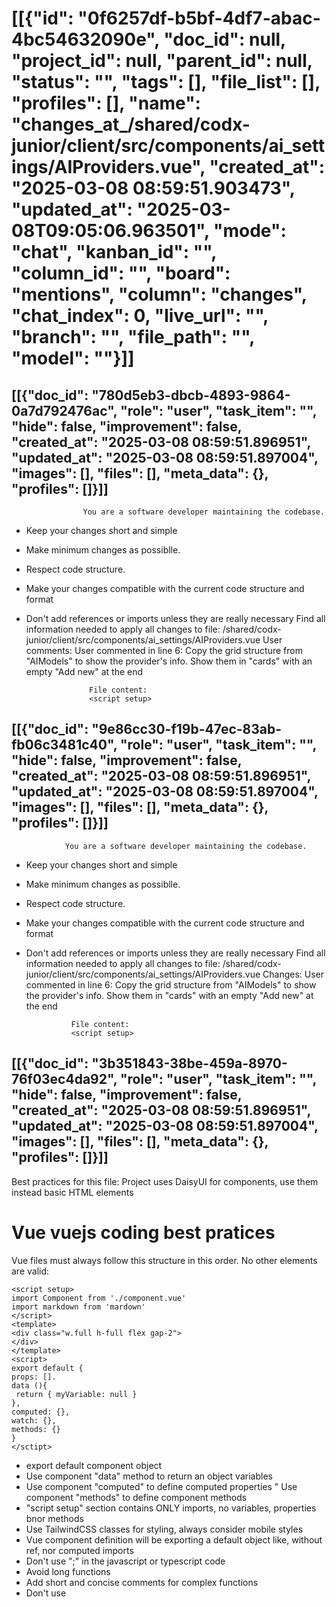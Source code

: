 # [[{"id": "0f6257df-b5bf-4df7-abac-4bc54632090e", "doc_id": null, "project_id": null, "parent_id": null, "status": "", "tags": [], "file_list": [], "profiles": [], "name": "changes_at_/shared/codx-junior/client/src/components/ai_settings/AIProviders.vue", "created_at": "2025-03-08 08:59:51.903473", "updated_at": "2025-03-08T09:05:06.963501", "mode": "chat", "kanban_id": "", "column_id": "", "board": "mentions", "column": "changes", "chat_index": 0, "live_url": "", "branch": "", "file_path": "", "model": ""}]]
## [[{"doc_id": "780d5eb3-dbcb-4893-9864-0a7d792476ac", "role": "user", "task_item": "", "hide": false, "improvement": false, "created_at": "2025-03-08 08:59:51.896951", "updated_at": "2025-03-08 08:59:51.897004", "images": [], "files": [], "meta_data": {}, "profiles": []}]]

                    You are a software developer maintaining the codebase.
* Keep your changes short and simple
* Make minimum changes as possiblle.
* Respect code structure.
* Make your changes compatible with the current code structure and format
* Don't add references or imports unless they are really necessary
                    Find all information needed to apply all changes to file: /shared/codx-junior/client/src/components/ai_settings/AIProviders.vue
                    User comments:
                    User commented in line 6: Copy the grid structure from "AIModels" to show the provider's info. Show them in "cards" with an empty "Add new" at the end

                    File content:
                    <script setup>
</script>

<template>
  <div class="w-full h-full flex flex-col gap-2 p-4">
    <h1 class="text-2xl font-bold mb-4">AI Settings</h1>
    @codx-ok, please-wait...: --knowledge Copy the grid structure from "AIModels" to show the provider's info. Show them in "cards" with an empty "Add new" at the end
    <div class="overflow-x-auto">
      <table class="table w-full">
        <thead>
          <tr>
            <th>Name</th>
            <th>Provider</th>
            <th>API URL</th>
            <th>API Key</th>
            <th>Actions</th>
          </tr>
        </thead>
        <tbody>
          <tr class="click" @click="editProvider(provider)" v-for="provider in aiProviders" :key="provider.name">
            <td>{{ provider.name }}</td>
            <td>{{ provider.provider }}</td>
            <td class="w-20 overflow-hidden whitespace-nowrap text-ellipsis" :title="provider.api_url">{{ provider.api_url?.slice(0, 30) }}</td>
            <td class="w-20 overflow-hidden whitespace-nowrap text-ellipsis" :title="provider.api_key">{{ provider.api_key?.slice(0, 30) }}</td>
            <td class="flex gap-2">
              <button class="btn btn-xs btn-circle btn-ghost" @click.stop="editProvider(provider)">
                <i class="fa-solid fa-pen-to-square"></i>
              </button>
              <button class="btn btn-xs btn-circle btn-ghost text-error" @click.stop="confirmDelete(provider)">
                <i class="fa-solid fa-trash-can"></i>
              </button>
            </td>
          </tr>
        </tbody>
      </table>
    </div>
    <div class="flex justify-end">
      <button class="btn btn-sm mt-2" @click="editProvider({})">
        Add New
      </button>
    </div>

    <modal v-if="showDialog">
      <div>
        <div class="form-control">
          <label class="label">Provider Name</label>
          <input
            class="input input-bordered"
            v-model="currentProvider.name"
            placeholder="Provider Name"
          />
        </div>
        <div class="form-control">
          <label class="label">Provider Protocol</label>
          <input
            class="input input-bordered"
            v-model="currentProvider.provider"
            placeholder="Provider Protocol"
          />
        </div>
        <div class="form-control">
          <label class="label">API URL</label>
          <input
            class="input input-bordered overflow-hidden whitespace-nowrap text-ellipsis"
            v-model="currentProvider.api_url"
            placeholder="API URL"
          />
        </div>
        <div class="form-control">
          <label class="label">API Key</label>
          <input
            class="input input-bordered overflow-hidden whitespace-nowrap text-ellipsis"
            v-model="currentProvider.api_key"
            placeholder="API Key"
          />
        </div>
        <div class="modal-action">
          <button class="btn btn-primary" @click="saveProvider">
            Save
          </button>
          <button class="btn" @click="showDialog = false">
            Cancel
          </button>
        </div>
      </div>
    </modal>

    <modal v-if="showDeleteDialog">
      <div>
        <p>Are you sure you want to delete {{ providerToDelete.name }}?</p>
        <div class="modal-action">
          <button class="btn btn-error" @click="deleteProvider">
            Confirm
          </button>
          <button class="btn" @click="showDeleteDialog = false">Cancel</button>
        </div>
      </div>
    </modal>
  </div>
</template>

<script>
export default {
  data() {
    return {
      showDialog: false,
      showDeleteDialog: false,
      currentProvider: {},
      providerToDelete: null
    }
  },
  computed: {
    aiProviders() {
      return this.$storex.api.globalSettings?.ai_providers
    }
  },
  methods: {
    editProvider(provider) {
      this.currentProvider = provider
      this.showDialog = true
    },
    saveProvider() {
      this.showDialog = false
      // Add logic to save provider
    },
    confirmDelete(provider) {
      this.providerToDelete = provider
      this.showDeleteDialog = true
    },
    deleteProvider() {
      const index = this.aiProviders.findIndex(
        p => p.name === this.providerToDelete.name
      )
      if (index !== -1) {
        this.aiProviders.splice(index, 1)
      }
      this.showDeleteDialog = false
    }
  }
}
</script>
                    
## [[{"doc_id": "9e86cc30-f19b-47ec-83ab-fb06c3481c40", "role": "user", "task_item": "", "hide": false, "improvement": false, "created_at": "2025-03-08 08:59:51.896951", "updated_at": "2025-03-08 08:59:51.897004", "images": [], "files": [], "meta_data": {}, "profiles": []}]]

                You are a software developer maintaining the codebase.
* Keep your changes short and simple
* Make minimum changes as possiblle.
* Respect code structure.
* Make your changes compatible with the current code structure and format
* Don't add references or imports unless they are really necessary
                Find all information needed to apply all changes to file: /shared/codx-junior/client/src/components/ai_settings/AIProviders.vue
                Changes:
                User commented in line 6: Copy the grid structure from "AIModels" to show the provider's info. Show them in "cards" with an empty "Add new" at the end

                File content:
                <script setup>
</script>

<template>
  <div class="w-full h-full flex flex-col gap-2 p-4">
    <h1 class="text-2xl font-bold mb-4">AI Settings</h1>
    @codx-ok, please-wait...: --knowledge Copy the grid structure from "AIModels" to show the provider's info. Show them in "cards" with an empty "Add new" at the end
    <div class="overflow-x-auto">
      <table class="table w-full">
        <thead>
          <tr>
            <th>Name</th>
            <th>Provider</th>
            <th>API URL</th>
            <th>API Key</th>
            <th>Actions</th>
          </tr>
        </thead>
        <tbody>
          <tr class="click" @click="editProvider(provider)" v-for="provider in aiProviders" :key="provider.name">
            <td>{{ provider.name }}</td>
            <td>{{ provider.provider }}</td>
            <td class="w-20 overflow-hidden whitespace-nowrap text-ellipsis" :title="provider.api_url">{{ provider.api_url?.slice(0, 30) }}</td>
            <td class="w-20 overflow-hidden whitespace-nowrap text-ellipsis" :title="provider.api_key">{{ provider.api_key?.slice(0, 30) }}</td>
            <td class="flex gap-2">
              <button class="btn btn-xs btn-circle btn-ghost" @click.stop="editProvider(provider)">
                <i class="fa-solid fa-pen-to-square"></i>
              </button>
              <button class="btn btn-xs btn-circle btn-ghost text-error" @click.stop="confirmDelete(provider)">
                <i class="fa-solid fa-trash-can"></i>
              </button>
            </td>
          </tr>
        </tbody>
      </table>
    </div>
    <div class="flex justify-end">
      <button class="btn btn-sm mt-2" @click="editProvider({})">
        Add New
      </button>
    </div>

    <modal v-if="showDialog">
      <div>
        <div class="form-control">
          <label class="label">Provider Name</label>
          <input
            class="input input-bordered"
            v-model="currentProvider.name"
            placeholder="Provider Name"
          />
        </div>
        <div class="form-control">
          <label class="label">Provider Protocol</label>
          <input
            class="input input-bordered"
            v-model="currentProvider.provider"
            placeholder="Provider Protocol"
          />
        </div>
        <div class="form-control">
          <label class="label">API URL</label>
          <input
            class="input input-bordered overflow-hidden whitespace-nowrap text-ellipsis"
            v-model="currentProvider.api_url"
            placeholder="API URL"
          />
        </div>
        <div class="form-control">
          <label class="label">API Key</label>
          <input
            class="input input-bordered overflow-hidden whitespace-nowrap text-ellipsis"
            v-model="currentProvider.api_key"
            placeholder="API Key"
          />
        </div>
        <div class="modal-action">
          <button class="btn btn-primary" @click="saveProvider">
            Save
          </button>
          <button class="btn" @click="showDialog = false">
            Cancel
          </button>
        </div>
      </div>
    </modal>

    <modal v-if="showDeleteDialog">
      <div>
        <p>Are you sure you want to delete {{ providerToDelete.name }}?</p>
        <div class="modal-action">
          <button class="btn btn-error" @click="deleteProvider">
            Confirm
          </button>
          <button class="btn" @click="showDeleteDialog = false">Cancel</button>
        </div>
      </div>
    </modal>
  </div>
</template>

<script>
export default {
  data() {
    return {
      showDialog: false,
      showDeleteDialog: false,
      currentProvider: {},
      providerToDelete: null
    }
  },
  computed: {
    aiProviders() {
      return this.$storex.api.globalSettings?.ai_providers
    }
  },
  methods: {
    editProvider(provider) {
      this.currentProvider = provider
      this.showDialog = true
    },
    saveProvider() {
      this.showDialog = false
      // Add logic to save provider
    },
    confirmDelete(provider) {
      this.providerToDelete = provider
      this.showDeleteDialog = true
    },
    deleteProvider() {
      const index = this.aiProviders.findIndex(
        p => p.name === this.providerToDelete.name
      )
      if (index !== -1) {
        this.aiProviders.splice(index, 1)
      }
      this.showDeleteDialog = false
    }
  }
}
</script>
                
## [[{"doc_id": "3b351843-38be-459a-8970-76f03ec4da92", "role": "user", "task_item": "", "hide": false, "improvement": false, "created_at": "2025-03-08 08:59:51.896951", "updated_at": "2025-03-08 08:59:51.897004", "images": [], "files": [], "meta_data": {}, "profiles": []}]]
Best practices for this file:
                Project uses DaisyUI for components, use them instead basic HTML elements
# Vue vuejs coding best pratices
Vue files must always follow this structure in this order.
No other elements are valid:
```example vue file
<script setup>
import Component from './component.vue'
import markdown from 'mardown'
</script>
<template>
<div class="w.full h-full flex gap-2">
</div>
</template>
<script>
export default {
props: [].
data (){
 return { myVariable: null }
},
computed: {},
watch: {},
methods: {}
}
</sctipt>
```
* export default component object
* Use component "data" method to return an object variables
* Use component "computed" to define computed properties
" Use component "methods" to define component methods 
* "script setup" section contains ONLY imports, no variables, properties bnor methods
* Use TailwindCSS classes for styling, always consider mobile styles
* Vue component definition will be exporting a default object like, without ref, nor computed imports
* Don't use ";" in the javascript or typescript code
* Avoid long functions
* Add short and concise comments for complex functions
* Don't use <style> elements, use TailWindCSS classes
                
## [[{"doc_id": "b79abfb6-db15-4c68-a10a-85e34104b971", "role": "user", "task_item": "", "hide": false, "improvement": false, "created_at": "2025-03-08 08:59:51.896951", "updated_at": "2025-03-08 08:59:51.897004", "images": [], "files": [], "meta_data": {}, "profiles": []}]]

            Rewrite full file content replacing codx instructions with the minimum changes as possible.
            Return only the file content without any further decoration or comments.
            Do not surround response with '```' marks, just content:
            <script setup>
</script>

<template>
  <div class="w-full h-full flex flex-col gap-2 p-4">
    <h1 class="text-2xl font-bold mb-4">AI Settings</h1>
    @codx-ok, please-wait...: --knowledge Copy the grid structure from "AIModels" to show the provider's info. Show them in "cards" with an empty "Add new" at the end
    <div class="overflow-x-auto">
      <table class="table w-full">
        <thead>
          <tr>
            <th>Name</th>
            <th>Provider</th>
            <th>API URL</th>
            <th>API Key</th>
            <th>Actions</th>
          </tr>
        </thead>
        <tbody>
          <tr class="click" @click="editProvider(provider)" v-for="provider in aiProviders" :key="provider.name">
            <td>{{ provider.name }}</td>
            <td>{{ provider.provider }}</td>
            <td class="w-20 overflow-hidden whitespace-nowrap text-ellipsis" :title="provider.api_url">{{ provider.api_url?.slice(0, 30) }}</td>
            <td class="w-20 overflow-hidden whitespace-nowrap text-ellipsis" :title="provider.api_key">{{ provider.api_key?.slice(0, 30) }}</td>
            <td class="flex gap-2">
              <button class="btn btn-xs btn-circle btn-ghost" @click.stop="editProvider(provider)">
                <i class="fa-solid fa-pen-to-square"></i>
              </button>
              <button class="btn btn-xs btn-circle btn-ghost text-error" @click.stop="confirmDelete(provider)">
                <i class="fa-solid fa-trash-can"></i>
              </button>
            </td>
          </tr>
        </tbody>
      </table>
    </div>
    <div class="flex justify-end">
      <button class="btn btn-sm mt-2" @click="editProvider({})">
        Add New
      </button>
    </div>

    <modal v-if="showDialog">
      <div>
        <div class="form-control">
          <label class="label">Provider Name</label>
          <input
            class="input input-bordered"
            v-model="currentProvider.name"
            placeholder="Provider Name"
          />
        </div>
        <div class="form-control">
          <label class="label">Provider Protocol</label>
          <input
            class="input input-bordered"
            v-model="currentProvider.provider"
            placeholder="Provider Protocol"
          />
        </div>
        <div class="form-control">
          <label class="label">API URL</label>
          <input
            class="input input-bordered overflow-hidden whitespace-nowrap text-ellipsis"
            v-model="currentProvider.api_url"
            placeholder="API URL"
          />
        </div>
        <div class="form-control">
          <label class="label">API Key</label>
          <input
            class="input input-bordered overflow-hidden whitespace-nowrap text-ellipsis"
            v-model="currentProvider.api_key"
            placeholder="API Key"
          />
        </div>
        <div class="modal-action">
          <button class="btn btn-primary" @click="saveProvider">
            Save
          </button>
          <button class="btn" @click="showDialog = false">
            Cancel
          </button>
        </div>
      </div>
    </modal>

    <modal v-if="showDeleteDialog">
      <div>
        <p>Are you sure you want to delete {{ providerToDelete.name }}?</p>
        <div class="modal-action">
          <button class="btn btn-error" @click="deleteProvider">
            Confirm
          </button>
          <button class="btn" @click="showDeleteDialog = false">Cancel</button>
        </div>
      </div>
    </modal>
  </div>
</template>

<script>
export default {
  data() {
    return {
      showDialog: false,
      showDeleteDialog: false,
      currentProvider: {},
      providerToDelete: null
    }
  },
  computed: {
    aiProviders() {
      return this.$storex.api.globalSettings?.ai_providers
    }
  },
  methods: {
    editProvider(provider) {
      this.currentProvider = provider
      this.showDialog = true
    },
    saveProvider() {
      this.showDialog = false
      // Add logic to save provider
    },
    confirmDelete(provider) {
      this.providerToDelete = provider
      this.showDeleteDialog = true
    },
    deleteProvider() {
      const index = this.aiProviders.findIndex(
        p => p.name === this.providerToDelete.name
      )
      if (index !== -1) {
        this.aiProviders.splice(index, 1)
      }
      this.showDeleteDialog = false
    }
  }
}
</script>
            
## [[{"doc_id": "a728ff5b-d64d-4111-8103-f3d64711129c", "role": "assistant", "task_item": "", "hide": false, "improvement": false, "created_at": "2025-03-08 08:59:51.896951", "updated_at": "2025-03-08 08:59:51.897004", "images": [], "files": [], "meta_data": {"time_taken": 20.79095959663391, "first_chunk_time_taken": 0.7597076892852783, "model": "gpt-4o"}, "profiles": []}]]
<script setup>
</script>

<template>
  <div class="w-full h-full flex flex-col gap-2 p-4">
    <h1 class="text-2xl font-bold mb-4">AI Settings</h1>
    <div class="grid grid-cols-1 md:grid-cols-2 lg:grid-cols-3 gap-4">
      <div v-for="provider in aiProviders" :key="provider.name" class="card bg-base-100 shadow-md p-4">
        <div class="card-body">
          <h2 class="card-title">{{ provider.name }}</h2>
          <p><strong>Provider:</strong> {{ provider.provider }}</p>
          <p><strong>API URL:</strong> <span :title="provider.api_url" class="text-ellipsis">{{ provider.api_url?.slice(0, 30) }}</span></p>
          <p><strong>API Key:</strong> <span :title="provider.api_key" class="text-ellipsis">{{ provider.api_key?.slice(0, 30) }}</span></p>
          <div class="card-actions justify-end">
            <button class="btn btn-xs btn-circle btn-ghost" @click.stop="editProvider(provider)">
              <i class="fa-solid fa-pen-to-square"></i>
            </button>
            <button class="btn btn-xs btn-circle btn-ghost text-error" @click.stop="confirmDelete(provider)">
              <i class="fa-solid fa-trash-can"></i>
            </button>
          </div>
        </div>
      </div>
      <div class="card bg-base-100 shadow-md p-4 flex items-center justify-center">
        <button class="btn btn-sm mt-2" @click="editProvider({})">
          Add New
        </button>
      </div>
    </div>

    <modal v-if="showDialog">
      <div>
        <div class="form-control">
          <label class="label">Provider Name</label>
          <input
            class="input input-bordered"
            v-model="currentProvider.name"
            placeholder="Provider Name"
          />
        </div>
        <div class="form-control">
          <label class="label">Provider Protocol</label>
          <input
            class="input input-bordered"
            v-model="currentProvider.provider"
            placeholder="Provider Protocol"
          />
        </div>
        <div class="form-control">
          <label class="label">API URL</label>
          <input
            class="input input-bordered overflow-hidden whitespace-nowrap text-ellipsis"
            v-model="currentProvider.api_url"
            placeholder="API URL"
          />
        </div>
        <div class="form-control">
          <label class="label">API Key</label>
          <input
            class="input input-bordered overflow-hidden whitespace-nowrap text-ellipsis"
            v-model="currentProvider.api_key"
            placeholder="API Key"
          />
        </div>
        <div class="modal-action">
          <button class="btn btn-primary" @click="saveProvider">
            Save
          </button>
          <button class="btn" @click="showDialog = false">
            Cancel
          </button>
        </div>
      </div>
    </modal>

    <modal v-if="showDeleteDialog">
      <div>
        <p>Are you sure you want to delete {{ providerToDelete.name }}?</p>
        <div class="modal-action">
          <button class="btn btn-error" @click="deleteProvider">
            Confirm
          </button>
          <button class="btn" @click="showDeleteDialog = false">Cancel</button>
        </div>
      </div>
    </modal>
  </div>
</template>

<script>
export default {
  data() {
    return {
      showDialog: false,
      showDeleteDialog: false,
      currentProvider: {},
      providerToDelete: null
    }
  },
  computed: {
    aiProviders() {
      return this.$storex.api.globalSettings?.ai_providers
    }
  },
  methods: {
    editProvider(provider) {
      this.currentProvider = provider
      this.showDialog = true
    },
    saveProvider() {
      this.showDialog = false
      // Add logic to save provider
    },
    confirmDelete(provider) {
      this.providerToDelete = provider
      this.showDeleteDialog = true
    },
    deleteProvider() {
      const index = this.aiProviders.findIndex(
        p => p.name === this.providerToDelete.name
      )
      if (index !== -1) {
        this.aiProviders.splice(index, 1)
      }
      this.showDeleteDialog = false
    }
  }
}
</script>